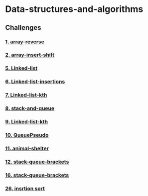 # Data-structures-and-algorithms

## Challenges

### [1. array-reverse](./solutions/reverse%20array/)

### [2. array-insert-shift](./solutions/array-insert-shift/)

### [5. Linked-list](./solutions/linked_list/)

### [6. Linked-list-insertions](./solutions/linked_list_expansion_1/)

### [7. Linked-list-kth](./solutions/linked_list_expansion_2/)

### [8. stack-and-queue](./solutions/stack_and_queue/)

### [9. Linked-list-kth](./solutions/linked_list_expansion_3/)

### [10. QueuePseudo](./solutions/stack_queue_pseudo/)

### [11. animal-shelter](./solutions/stack_queue_animal_shelter/)

### [12. stack-queue-brackets](./solutions/stack_queue_brackets/)

### [16. stack-queue-brackets](./solutions/trees/max.md)

### [26. insrtion sort](./solutions/sorting/insertion/)
